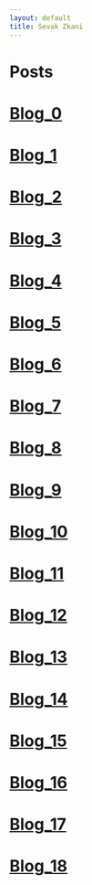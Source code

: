 ```yaml
---
layout: default
title: Sevak Zkani
---
```

<h1> Posts </h1>
  
# [Blog_0](https://sevakZ.github.io/posts/2020/09/01/Blog_0.html) <br>
# [Blog_1](https://sevakZ.github.io/sevakZ.github.io/posts/2020/09/11/Blog_1.html)
# [Blog_2](https://sevakZ.github.io/sevakZ.github.io/posts/2020/09/18/Blog_2.html)
# [Blog_3](https://sevakZ.github.io/sevakZ.github.io/posts/2020/09/25/Blog_3.html)
# [Blog_4](https://sevakZ.github.io/sevakZ.github.io/posts/2020/10/02/Blog_4.html)
# [Blog_5](https://sevakZ.github.io/sevakZ.github.io/posts/2020/10/09/Blog_5.html)
# [Blog_6](https://sevakZ.github.io/sevakZ.github.io/posts/2020/10/16/Blog_6.html)
# [Blog_7](https://sevakZ.github.io/sevakZ.github.io/posts/2020/10/23/Blog_7.html)
# [Blog_8](https://sevakZ.github.io/sevakZ.github.io/posts/2020/10/30/Blog_8.html)
# [Blog_9](https://sevakZ.github.io/sevakZ.github.io/posts/2020/11/06/Blog_9.html)
# [Blog_10](https://sevakZ.github.io/sevakZ.github.io/posts/2020/11/13/Blog_10.html)
# [Blog_11](https://sevakZ.github.io/sevakZ.github.io/posts/2020/11/20/Blog_11.html)
# [Blog_12](https://sevakZ.github.io/sevakZ.github.io/posts/2020/12/03/Blog_12.html)
# [Blog_13](https://sevakZ.github.io/sevakZ.github.io/posts/2021/02/19/Blog_13.html)
# [Blog_14](https://sevakZ.github.io/sevakZ.github.io/posts/2021/02/26/Blog_14.html)
# [Blog_15](https://sevakZ.github.io/sevakZ.github.io/posts/2021/03/05/Blog_15.html)
# [Blog_16](https://sevakZ.github.io/sevakZ.github.io/posts/2021/03/12/Blog_16.html)
# [Blog_17](https://sevakZ.github.io/sevakZ.github.io/posts/2021/03/26/Blog_17.html)
# [Blog_18](https://sevakZ.github.io/sevakZ.github.io/posts/2021/04/02/Blog_18.html)
